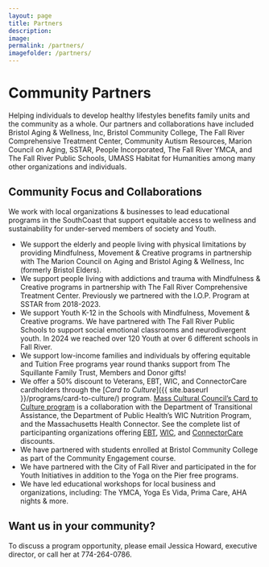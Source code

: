 ```yaml
---
layout: page
title: Partners
description: 
image: 
permalink: /partners/
imagefolder: /partners/
---
```

# Community Partners

Helping individuals to develop healthy lifestyles benefits family units and the community as a whole. Our partners and collaborations have included Bristol Aging & Wellness, Inc, Bristol Community College, The Fall River Comprehensive Treatment Center, Community Autism Resources, Marion Council on Aging, SSTAR, People Incorporated, The Fall River YMCA, and The Fall River Public Schools, UMASS Habitat for Humanities among many other organizations and individuals. 

## Community Focus and Collaborations

We work with local organizations & businesses to lead educational programs in the SouthCoast that support equitable access to wellness and sustainability for under-served members of society and Youth.

- We support the elderly and people living with physical limitations by providing Mindfulness, Movement & Creative programs in partnership with The Marion Council on Aging and Bristol Aging & Wellness, Inc (formerly Bristol Elders).
- We support people living with addictions and trauma with Mindfulness & Creative programs in partnership with The Fall River Comprehensive Treatment Center. Previously we partnered with the I.O.P. Program at SSTAR from 2018-2023.
- We support Youth K-12 in the Schools with Mindfulness, Movement & Creative programs. We have partnered with The Fall River Public Schools to support social emotional classrooms and neurodivergent youth. In 2024 we reached over 120 Youth at over 6 different schools in Fall River.
- We support low-income families and individuals by offering equitable and Tuition Free programs year round thanks support from The Squillante Family Trust, Members and Donor gifts!
- We offer a 50% discount to Veterans, EBT, WIC, and ConnectorCare cardholders through the [*Card to Culture*]({{ site.baseurl }}/programs/card-to-culture/) program. [Mass Cultural Council’s Card to Culture program](https://massculturalcouncil.org/organizations/card-to-culture/) is a collaboration with the Department of Transitional Assistance, the Department of Public Health’s WIC Nutrition Program, and the Massachusetts Health Connector. See the complete list of participanting organizations offering [EBT](https://www.mass.gov/ebt-card-to-culture), [WIC](https://www.mass.gov/info-details/get-discounts-with-your-wic-card), and [ConnectorCare](https://www.mahealthconnector.org/learn/plan-information/connectorcare-plans/connectorcare-card-to-culture) discounts. 
- We have partnered with students enrolled at Bristol Community College as part of the Community Engagement course. 
- We have partnered with the City of Fall River and participated in the for Youth Initiatives in addition to the Yoga on the Pier free programs.
- We have led educational workshops for local business and organizations, including: The YMCA, Yoga Es Vida, Prima Care, AHA nights & more.  

## Want us in your community?

To discuss a program opportunity, please email Jessica Howard, executive director, or call her at 774-264-0786.
